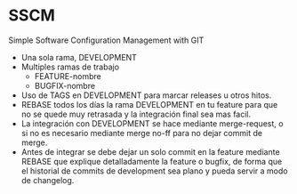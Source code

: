 # SSCM

Simple Software Configuration Management with GIT

- Una sola rama, DEVELOPMENT
- Multiples ramas de trabajo
  - FEATURE-nombre
  - BUGFIX-nombre
- Uso de TAGS en DEVELOPMENT para marcar releases u otros hitos.
- REBASE todos los días la rama DEVELOPMENT en tu feature para que no se quede muy retrasada y la integración final sea mas facil.
- La integración con DEVELOPMENT se hace mediante merge-request, o si no es necesario mediante merge no-ff para no dejar commit de merge.
- Antes de integrar se debe dejar un solo commit en la feature mediante REBASE que explique detalladamente la feature o bugfix, de forma que el historial de commits de development sea plano y pueda servir a modo de changelog.
